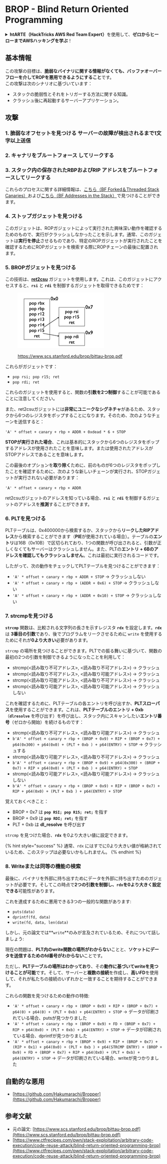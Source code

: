 # BROP - Blind Return Oriented Programming

<details>

<summary><strong>htARTE（HackTricks AWS Red Team Expert）</strong>を使用して、<strong>ゼロからヒーローまでAWSハッキングを学ぶ</strong>！</summary>

HackTricksをサポートする他の方法：

- **HackTricksで企業を宣伝**したい場合や、**HackTricksをPDFでダウンロード**したい場合は、[**SUBSCRIPTION PLANS**](https://github.com/sponsors/carlospolop)をチェックしてください！
- [**公式PEASS＆HackTricksスワッグ**](https://peass.creator-spring.com)を入手する
- [**The PEASS Family**](https://opensea.io/collection/the-peass-family)を発見し、独占的な[**NFTs**](https://opensea.io/collection/the-peass-family)のコレクションを見つける
- 💬 [**Discordグループ**](https://discord.gg/hRep4RUj7f)に参加するか、[**telegramグループ**](https://t.me/peass)に参加するか、**Twitter** 🐦 [**@hacktricks\_live**](https://twitter.com/hacktricks\_live)をフォローする。
- **ハッキングトリックを共有するために** [**HackTricks**](https://github.com/carlospolop/hacktricks)と[**HackTricks Cloud**](https://github.com/carlospolop/hacktricks-cloud)のGitHubリポジトリにPRを提出する。

</details>

## 基本情報

この攻撃の目標は、**脆弱なバイナリに関する情報がなくても、バッファオーバーフローを介してROPを悪用できるようにすること**です。\
この攻撃は次のシナリオに基づいています：

- スタックの脆弱性とそれをトリガーする方法に関する知識。
- クラッシュ後に再起動するサーバーアプリケーション。

## 攻撃

### **1. 脆弱なオフセットを見つける** サーバーの故障が検出されるまで1文字以上送信

### **2. キャナリをブルートフォース** してリークする

### **3. スタック内の保存されたRBPおよびRIP** アドレスをブルートフォースしてリークする

これらのプロセスに関する詳細情報は、[こちら（BF Forked＆Threaded Stack Canaries）](../common-binary-protections-and-bypasses/stack-canaries/bf-forked-stack-canaries.md)および[こちら（BF Addresses in the Stack）](../common-binary-protections-and-bypasses/pie/bypassing-canary-and-pie.md)で見つけることができます。

### **4. ストップガジェットを見つける**

このガジェットは、ROPガジェットによって実行された興味深い動作を確認するためのもので、実行がクラッシュしなかったことを示します。通常、このガジェットは**実行を停止**させるものであり、特定のROPガジェットが実行されたことを確認するためにROPガジェットを検索する際にROPチェーンの最後に配置されます。

### **5. BROPガジェットを見つける**

この技術は、[**ret2csu**](ret2csu.md) ガジェットを使用します。これは、このガジェットにアクセスすると、**`rsi`** と **`rdi`** を制御するガジェットを取得できるためです：

<figure><img src="../../.gitbook/assets/image (1) (1).png" alt="" width="278"><figcaption><p><a href="https://www.scs.stanford.edu/brop/bittau-brop.pdf">https://www.scs.stanford.edu/brop/bittau-brop.pdf</a></p></figcaption></figure>

これらがガジェットです：

- `pop rsi; pop r15; ret`
- `pop rdi; ret`

これらのガジェットを使用すると、関数の**引数を2つ制御**することが可能であることに注意してください。

また、ret2csuガジェットには**非常にユニークなシグネチャ**があるため、スタックから6つのレジスタをポップすることになります。そのため、次のようなチェーンを送信すると：

`'A' * offset + canary + rbp + ADDR + 0xdead * 6 + STOP`

**STOPが実行された場合**、これは基本的にスタックから6つのレジスタをポップするアドレスが使用されたことを意味します。または使用されたアドレスがSTOPアドレスであることを意味します。

この最後のオプションを**取り除く**ために、前のものが6つのレジスタをポップしたことを確認するために、次のような新しいチェーンが実行され、STOPガジェットが実行されない必要があります：

`'A' * offset + canary + rbp + ADDR`

ret2csuガジェットのアドレスを知っている場合、**`rsi`** と **`rdi`** を制御するガジェットのアドレスを**推測**することができます。

### 6. PLTを見つける

PLTテーブルは、0x400000から検索するか、スタックから**リークしたRIPアドレス**から検索することができます（**PIE**が使用されている場合）。テーブルの**エントリ**は16B（0x10B）で区切られており、1つの関数が呼び出されると、引数が正しくなくてもサーバーはクラッシュしません。また、PLTの**エントリ + 6Bのアドレスを確認してもクラッシュしません**。これは最初に実行されるコードです。

したがって、次の動作をチェックしてPLTテーブルを見つけることができます：

- `'A' * offset + canary + rbp + ADDR + STOP` -> クラッシュしない
- `'A' * offset + canary + rbp + (ADDR + 0x6) + STOP` -> クラッシュしない
- `'A' * offset + canary + rbp + (ADDR + 0x10) + STOP` -> クラッシュしない

### 7. strcmpを見つける

**`strcmp`** 関数は、比較される文字列の長さを示すレジスタ **`rdx`** を設定します。**`rdx`** は **3番目の引数**であり、後でプログラムをリークさせるために `write` を使用するためにそれが**0より大きい**必要があります。

`strcmp` の場所を見つけることができます。PLTでの振る舞いに基づいて、関数の最初の2つの引数を制御できるようになったことを利用して：

- strcmp(\<読み取り不可アドレス>, \<読み取り不可アドレス>) -> クラッシュ
- strcmp(\<読み取り不可アドレス>, \<読み取り可能アドレス>) -> クラッシュ
- strcmp(\<読み取り可能アドレス>, \<読み取り不可アドレス>) -> クラッシュ
- strcmp(\<読み取り可能アドレス>, \<読み取り可能アドレス>) -> クラッシュしない

これを確認するために、PLTテーブルの各エントリを呼び出すか、**PLTスローパス**を使用することができます。これは、**PLTテーブルのエントリ + 0xb**（**`dlresolve`** を呼び出す）を呼び出し、スタック内にスキャンしたい**エントリ番号**（ゼロから開始）を続けるものです：

- strcmp(\<読み取り不可アドレス>, \<読み取り可能アドレス>) -> クラッシュ
- `b'A' * offset + canary + rbp + (BROP + 0x9) + RIP + (BROP + 0x7) + p64(0x300) + p64(0x0) + (PLT + 0xb ) + p64(ENTRY) + STOP` -> クラッシュする
- strcmp(\<読み取り可能アドレス>, \<読み取り不可アドレス>) -> クラッシュ
- `b'A' * offset + canary + rbp + (BROP + 0x9) + p64(0x300) + (BROP + 0x7) + RIP + p64(0x0) + (PLT + 0xb ) + p64(ENTRY) + STOP`
- strcmp(\<読み取り可能アドレス>, \<読み取り可能アドレス>) -> クラッシュしない
- `b'A' * offset + canary + rbp + (BROP + 0x9) + RIP + (BROP + 0x7) + RIP + p64(0x0) + (PLT + 0xb ) + p64(ENTRY) + STOP`

覚えておくべきこと：

- BROP + 0x7 は **`pop RSI; pop R15; ret;`** を指す
- BROP + 0x9 は **`pop RDI; ret;`** を指す
- PLT + 0xb は **dl\_resolve** を呼び出す

`strcmp` を見つけた場合、**`rdx`** を0より大きい値に設定できます。

{% hint style="success" %}
通常、`rdx` にはすでに0より大きい値が格納されているため、このステップは必要ないかもしれません。
{% endhint %}
### 8. Writeまたは同等の機能の検索

最後に、バイナリを外部に持ち出すためにデータを外部に持ち出すためのガジェットが必要です。そしてこの時点で**2つの引数を制御し、`rdx`を0より大きく設定できる**可能性があります。

これを達成するために悪用できる3つの一般的な関数があります:

- `puts(data)`
- `dprintf(fd, data)`
- `write(fd, data, len(data)`

しかし、元の論文では**`write`**のみが言及されているため、それについて話しましょう:

現在の問題は、**PLT内のwrite関数の場所がわからない**ことと、**ソケットにデータを送信するためのfd番号がわからない**ことです。

ただし、**PLTテーブルの場所はわかっており**、その**動作に基づいてwriteを見つけることが可能**です。そして、サーバーと**複数の接続**を作成し、**高いFD**を使用して、それが私たちの接続のいずれかと一致することを期待することができます。

これらの関数を見つけるための動作の特徴:

- `'A' * offset + canary + rbp + (BROP + 0x9) + RIP + (BROP + 0x7) + p64(0) + p64(0) + (PLT + 0xb) + p64(ENTRY) + STOP` -> データが印刷されている場合、putsが見つかりました
- `'A' * offset + canary + rbp + (BROP + 0x9) + FD + (BROP + 0x7) + RIP + p64(0x0) + (PLT + 0xb) + p64(ENTRY) + STOP` -> データが印刷されている場合、dprintfが見つかりました
- `'A' * offset + canary + rbp + (BROP + 0x9) + RIP + (BROP + 0x7) + (RIP + 0x1) + p64(0x0) + (PLT + 0xb ) + p64(STRCMP ENTRY) + (BROP + 0x9) + FD + (BROP + 0x7) + RIP + p64(0x0) + (PLT + 0xb) + p64(ENTRY) + STOP` -> データが印刷されている場合、writeが見つかりました

## 自動的な悪用

* [https://github.com/Hakumarachi/Bropper](https://github.com/Hakumarachi/Bropper)

## 参考文献

* 元の論文: [https://www.scs.stanford.edu/brop/bittau-brop.pdf](https://www.scs.stanford.edu/brop/bittau-brop.pdf)
* [https://www.ctfrecipes.com/pwn/stack-exploitation/arbitrary-code-execution/code-reuse-attack/blind-return-oriented-programming-brop](https://www.ctfrecipes.com/pwn/stack-exploitation/arbitrary-code-execution/code-reuse-attack/blind-return-oriented-programming-brop)
